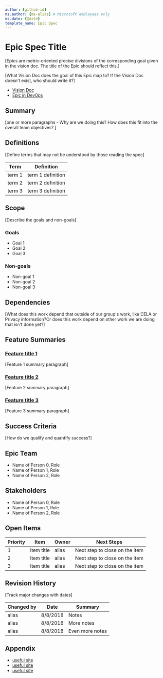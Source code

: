 ```yaml
---
author: {github-id}
ms.author: {ms-alias} # Microsoft employees only
ms.date: {@date}
template_name: Epic Spec
---
```

# Epic Spec Title

[Epics are metric-oriented precise divisions of the corresponding goal given in the vision doc. The title of the Epic should reflect this.]

[What Vision Doc does the goal of this Epic map to? If the Vision Doc doesn't exist, who should write it?]

- [Vision Doc](https://review.docs.microsoft.com/en-us/new-hope/?branch=master)
- [Epic in DevOps](https://ceapex.visualstudio.com/Engineering/_workitems/create/epic)

## Summary

[one or more paragraphs - Why are we doing this? How does this fit into the overall team objectives? ]

## Definitions

[Define terms that may not be understood by those reading the spec]

| Term | Definition |
|------|------------|
| term 1 | term 1 definition |
| term 2 | term 2 definition |
| term 3 | term 3 definition |

## Scope

[Describe the goals and non-goals]

### Goals

- Goal 1
- Goal 2
- Goal 3

### Non-goals

- Non-goal 1
- Non-goal 2
- Non-goal 3

## Dependencies

[What does this work depend that outside of our group's work, like CELA or Privacy information?Or does this work depend on other work we are doing that isn't done yet?]

## Feature Summaries

### [Feature title 1](https://ceapex.visualstudio.com/Engineering/_workitems/create/feature)

[Feature 1 summary paragraph]

### [Feature title 2](https://ceapex.visualstudio.com/Engineering/_workitems/create/feature)

[Feature 2 summary paragraph]

### [Feature title 3](https://ceapex.visualstudio.com/Engineering/_workitems/create/feature)

[Feature 3 summary paragraph]

## Success Criteria

[How do we qualify and quantify success?]

## Epic Team

- Name of Person 0, Role
- Name of Person 1, Role
- Name of Person 2, Role

## Stakeholders

- Name of Person 0, Role
- Name of Person 1, Role
- Name of Person 2, Role

## Open Items

| Priority | Item | Owner | Next Steps |
|----------|------|-------|------------|
| 1 | Item title | alias | Next step to close on the item |
| 2 | Item title | alias | Next step to close on the item |
| 3 | Item title | alias | Next step to close on the item |

## Revision History

[Track major changes with dates]

| Changed by | Date | Summary |
|------------|------|---------|
| alias | 8/8/2018 | Notes |
| alias | 8/8/2018 | More notes |
| alias | 8/8/2018 | Even more notes |

## Appendix

- [useful site](https://docs.microsoft.com/)
- [useful site](https://docs.microsoft.com/)
- [useful site](https://docs.microsoft.com/)
